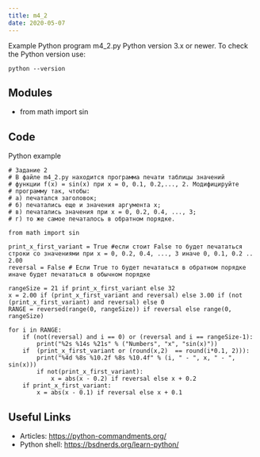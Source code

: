 ```yaml
---
title: m4_2
date: 2020-05-07
---
```

Example Python program m4_2.py
Python version 3.x or newer.
To check the Python version use:

    python --version

## Modules

* from math import sin

## Code

Python example

    # Задание 2
    # В файле m4_2.py находится программа печати таблицы значений
    # функции f(x) = sin(x) при x = 0, 0.1, 0.2,..., 2. Модифицируйте
    # программу так, чтобы:
    # а) печатался заголовок;
    # б) печатались еще и значения аргумента x;
    # в) печатались значения при x = 0, 0.2, 0.4, ..., 3;
    # г) то же самое печаталось в обратном порядке.
    
    from math import sin
    
    print_x_first_variant = True #если стоит False то будет печататься строки со значениями при x = 0, 0.2, 0.4, ..., 3 иначе 0, 0.1, 0.2 .. 2.00
    reversal = False # Если True то будет печататься в обратном порядке иначе будет печататься в обычном порядке
    
    rangeSize = 21 if print_x_first_variant else 32
    x = 2.00 if (print_x_first_variant and reversal) else 3.00 if (not (print_x_first_variant) and reversal) else 0
    RANGE = reversed(range(0, rangeSize)) if reversal else range(0, rangeSize)
    
    for i in RANGE:
        if (not(reversal) and i == 0) or (reversal and i == rangeSize-1):
            print("%2s %14s %21s" % ("Numbers", "x", "sin(x)"))
        if  (print_x_first_variant or (round(x,2)  == round(i*0.1, 2))):
            print("%4d %8s %10.2f %8s %10.4f" % (i, " - ", x, " - ", sin(x)))
            if not(print_x_first_variant):
                x = abs(x - 0.2) if reversal else x + 0.2
        if print_x_first_variant:
            x = abs(x - 0.1) if reversal else x + 0.1
    

## Useful Links

- Articles: https://python-commandments.org/
- Python shell: https://bsdnerds.org/learn-python/
